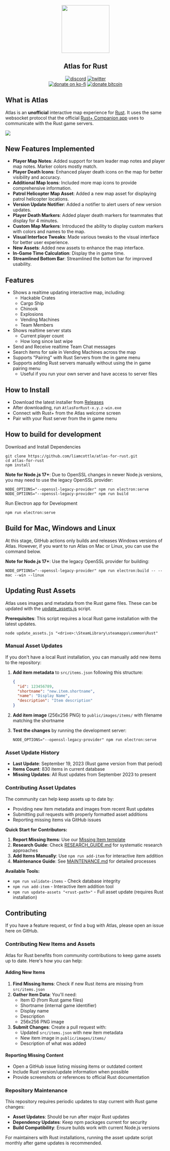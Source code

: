 <p align="center">
<a href="https://github.com/liamcottle/atlas-for-rust"><img src="./public/icon_rounded.png" width="150"></a>
</p>

<h2 align="center">Atlas for Rust</h2>

<p align="center">
<a href="https://discord.gg/APQSQZNV7t"><img src="https://img.shields.io/badge/Discord-Liam%20Cottle's%20Discord-%237289DA?style=flat&logo=discord" alt="discord"/></a>
<a href="https://twitter.com/liamcottle"><img src="https://img.shields.io/badge/Twitter-@liamcottle-%231DA1F2?style=flat&logo=twitter" alt="twitter"/></a>
<br/>
<a href="https://ko-fi.com/liamcottle"><img src="https://img.shields.io/badge/Donate%20a%20Coffee-liamcottle-yellow?style=flat&logo=buy-me-a-coffee" alt="donate on ko-fi"/></a>
<a href="./donate.md"><img src="https://img.shields.io/badge/Donate%20Bitcoin-3FPBfiEwioWHFix3kZqe5bdU9F5o8mG8dh-%23FF9900?style=flat&logo=bitcoin" alt="donate bitcoin"/></a>
</p>

## What is Atlas

Atlas is an **unofficial** interactive map experience for [Rust](https://rust.facepunch.com/). It uses the same websocket protocol that the official [Rust+ Companion app](https://rust.facepunch.com/companion) uses to communicate with the Rust game servers.

<img src="./docs/map.png">

## New Features Implemented

- **Player Map Notes**: Added support for team leader map notes and player map notes. Marker colors mostly match.
- **Player Death Icons**: Enhanced player death icons on the map for better visibility and accuracy.
- **Additional Map Icons**: Included more map icons to provide comprehensive information.
- **Patrol Helicopter Map Asset**: Added a new map asset for displaying patrol helicopter locations.
- **Version Update Notifier**: Added a notifier to alert users of new version updates.
- **Player Death Markers**: Added player death markers for teammates that display for 4 minutes.
- **Custom Map Markers**: Introduced the ability to display custom markers with colors and names to the map.
- **Visual Interface Tweaks**: Made various tweaks to the visual interface for better user experience.
- **New Assets**: Added new assets to enhance the map interface.
- **In-Game Time Calculation**: Display the in game time.
- **Streamlined Bottom Bar**: Streamlined the bottom bar for improved usability.

## Features

- Shows a realtime updating interactive map, including:
    - Hackable Crates
    - Cargo Ship
    - Chinook
    - Explosions
    - Vending Machines
    - Team Members
- Shows realtime server stats
    - Current player count
    - How long since last wipe
- Send and Receive realtime Team Chat messages
- Search items for sale in Vending Machines across the map
- Supports "Pairing" with Rust Servers from the in game menu
- Supports adding Rust servers manually without using the in game pairing menu
    - Useful if you run your own server and have access to server files

## How to Install

- Download the latest installer from [Releases](https://github.com/liamcottle/atlas-for-rust/releases)
- After downloading, run `AtlasForRust-x.y.z-win.exe`
- Connect with Rust+ from the Atlas welcome screen
- Pair with your Rust server from the in game menu

## How to build for development

Download and Install Dependencies

```
git clone https://github.com/liamcottle/atlas-for-rust.git
cd atlas-for-rust
npm install
```

**Note for Node.js 17+**: Due to OpenSSL changes in newer Node.js versions, you may need to use the legacy OpenSSL provider:

```
NODE_OPTIONS="--openssl-legacy-provider" npm run electron:serve
NODE_OPTIONS="--openssl-legacy-provider" npm run build
```

Run Electron app for Development

```
npm run electron:serve
```

## Build for Mac, Windows and Linux

At this stage, GitHub actions only builds and releases Windows versions of Atlas. However, if you want to run Atlas on Mac or Linux, you can use the command below.

**Note for Node.js 17+**: Use the legacy OpenSSL provider for building:

```
NODE_OPTIONS="--openssl-legacy-provider" npm run electron:build -- --mac --win --linux
```

## Updating Rust Assets

Atlas uses images and metadata from the Rust game files. These can be updated with the [update_assets.js](./update_assets.js) script.

**Prerequisites**: This script requires a local Rust game installation with the latest updates.

```shell
node update_assets.js "<drive>:\SteamLibrary\steamapps\common\Rust"
```

### Manual Asset Updates

If you don't have a local Rust installation, you can manually add new items to the repository:

1. **Add item metadata** to `src/items.json` following this structure:
   ```json
   {
     "id": 123456789,
     "shortname": "new.item.shortname",
     "name": "Display Name",
     "description": "Item description"
   }
   ```

2. **Add item image** (256x256 PNG) to `public/images/items/` with filename matching the shortname

3. **Test the changes** by running the development server:
   ```
   NODE_OPTIONS="--openssl-legacy-provider" npm run electron:serve
   ```

### Asset Update History

- **Last Update**: September 19, 2023 (Rust game version from that period)
- **Items Count**: 830 items in current database
- **Missing Updates**: All Rust updates from September 2023 to present

### Contributing Asset Updates

The community can help keep assets up to date by:
- Providing new item metadata and images from recent Rust updates
- Submitting pull requests with properly formatted asset additions
- Reporting missing items via GitHub issues

**Quick Start for Contributors:**
1. **Report Missing Items**: Use our [Missing Item template](https://github.com/MillionthOdin16/atlas-for-rust/issues/new?template=missing-item.md)
2. **Research Guide**: Check [RESEARCH_GUIDE.md](./RESEARCH_GUIDE.md) for systematic research approaches
3. **Add Items Manually**: Use `npm run add-item` for interactive item addition
4. **Maintenance Guide**: See [MAINTENANCE.md](./MAINTENANCE.md) for detailed processes

**Available Tools:**
- `npm run validate-items` - Check database integrity
- `npm run add-item` - Interactive item addition tool  
- `npm run update-assets "<rust-path>"` - Full asset update (requires Rust installation)

## Contributing

If you have a feature request, or find a bug with Atlas, please open an issue here on GitHub.

### Contributing New Items and Assets

Atlas for Rust benefits from community contributions to keep game assets up to date. Here's how you can help:

#### Adding New Items

1. **Find Missing Items**: Check if new Rust items are missing from `src/items.json`
2. **Gather Item Data**: You'll need:
   - Item ID (from Rust game files)
   - Shortname (internal game identifier)
   - Display name
   - Description
   - 256x256 PNG image
3. **Submit Changes**: Create a pull request with:
   - Updated `src/items.json` with new item metadata
   - New item image in `public/images/items/`
   - Description of what was added

#### Reporting Missing Content

- Open a GitHub issue listing missing items or outdated content
- Include Rust version/update information when possible
- Provide screenshots or references to official Rust documentation

### Repository Maintenance

This repository requires periodic updates to stay current with Rust game changes:

- **Asset Updates**: Should be run after major Rust updates
- **Dependency Updates**: Keep npm packages current for security
- **Build Compatibility**: Ensure builds work with current Node.js versions

For maintainers with Rust installations, running the asset update script monthly after game updates is recommended.
